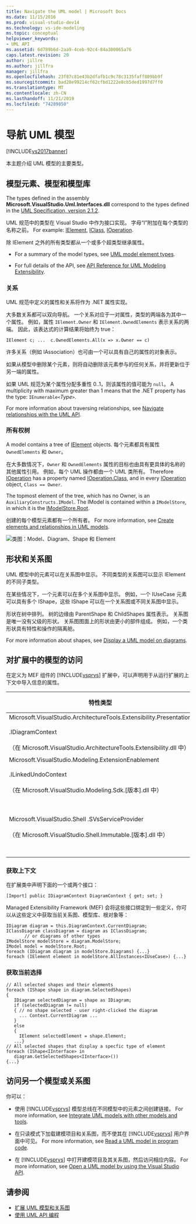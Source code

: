 ```yaml
---
title: Navigate the UML model | Microsoft Docs
ms.date: 11/15/2016
ms.prod: visual-studio-dev14
ms.technology: vs-ide-modeling
ms.topic: conceptual
helpviewer_keywords:
- UML API
ms.assetid: 6d789b6d-2aa9-4ceb-92c4-84a300065a76
caps.latest.revision: 20
author: jillre
ms.author: jillfra
manager: jillfra
ms.openlocfilehash: 23f87c81e43b2dfafb1c9c78c3135faff809bb9f
ms.sourcegitcommit: bad28e99214cf62cfbd1222e8cb5ded1997d7ff0
ms.translationtype: MT
ms.contentlocale: zh-CN
ms.lasthandoff: 11/21/2019
ms.locfileid: "74289850"
---
```

# <a name="navigate-the-uml-model"></a>导航 UML 模型
[!INCLUDE[vs2017banner](../includes/vs2017banner.md)]

本主题介绍 UML 模型的主要类型。

## <a name="the-model-elements-model-and-model-store"></a>模型元素、模型和模型库
 The types defined in the assembly **Microsoft.VisualStudio.Uml.Interfaces.dll** correspond to the types defined in the [UML Specification, version 2.1.2](https://www.omg.org/spec/UML/2.1.2/Superstructure/PDF/).

 UML 规范中的类型在 Visual Studio 中作为接口实现。 字母“I”附加在每个类型的名称之前。 For example: [IElement](/previous-versions/dd516035(v=vs.140)), [IClass](/previous-versions/dd523539%28v%3dvs.140%29), [IOperation](/previous-versions/dd481186(v=vs.140)).

 除 IElement 之外的所有类型都从一个或多个超类型继承属性。

- For a summary of the model types, see [UML model element types](../modeling/uml-model-element-types.md).

- For full details of the API, see [API Reference for UML Modeling Extensibility](../modeling/api-reference-for-uml-modeling-extensibility.md).

### <a name="relationships"></a>关系
 UML 规范中定义的属性和关系将作为 .NET 属性实现。

 大多数关系都可以双向导航。 一个关系对应于一对属性，类型的两端各为其中一个属性。 例如，属性 `IElement.Owner` 和 `IElement.OwnedElements` 表示关系的两端。 因此，该表达式的计算结果将始终为 true：

 `IElement c; ...  c.OwnedElements.All(x => x.Owner == c)`

 许多关系（例如 IAssociation）也可由一个可以具有自己的属性的对象表示。

 如果从模型中删除某个元素，则将自动删除该元素参与的任何关系，并将更新位于另一端的属性。

 如果 UML 规范为某个属性分配多重性 0..1，则该属性的值可能为 `null`。 A multiplicity with maximum greater than 1 means that the .NET property has the type: `IEnumerable<`*Type*`>`.

 For more information about traversing relationships, see [Navigate relationships with the UML API](../modeling/navigate-relationships-with-the-uml-api.md).

### <a name="the-ownership-tree"></a>所有权树
 A model contains a tree of [IElement](/previous-versions/dd516035(v=vs.140)) objects. 每个元素都具有属性 `OwnedElements` 和 `Owner`。

 在大多数情况下，`Owner` 和 `OwnedElements` 属性的目标也由具有更具体的名称的其他属性引用。 例如，每个 UML 操作都由一个 UML 类所有。 Therefore [IOperation](/previous-versions/dd481186(v=vs.140)) has a property named [IOperation.Class](/previous-versions/dd473473%28v%3dvs.140%29), and in every [IOperation](/previous-versions/dd481186(v=vs.140)) object, `Class == Owner`.

 The topmost element of the tree, which has no Owner, is an `AuxiliaryConstructs.IModel`. The IModel is contained within a `IModelStore`, in which it is the [IModelStore.Root](/previous-versions/ee789368(v=vs.140)).

 创建的每个模型元素都有一个所有者。 For more information, see [Create elements and relationships in UML models](../modeling/create-elements-and-relationships-in-uml-models.md).

 ![类图：Model、Diagram、Shape 和 Element](../modeling/media/uml-mm1.png)

## <a name="shapes-and-diagrams"></a>形状和关系图
 UML 模型中的元素可以在关系图中显示。 不同类型的关系图可以显示 IElement 的不同子类型。

 在某些情况下，一个元素可以在多个关系图中显示。 例如，一个 IUseCase 元素可以具有多个 IShape，这些 IShape 可以在一个关系图或不同关系图中显示。

 形状在树中排列。 树的边缘由 ParentShape 和 ChildShapes 属性表示。 关系图是唯一没有父级的形状。 关系图图面上的形状由更小的部件组成。 例如，一个类形状具有特性和操作的隔离舱。

 For more information about shapes, see [Display a UML model on diagrams](../modeling/display-a-uml-model-on-diagrams.md).

## <a name="access-to-the-model-in-extensions"></a>对扩展中的模型的访问
 在定义为 MEF 组件的 [!INCLUDE[vsprvs](../includes/vsprvs-md.md)] 扩展中，可以声明用于从运行扩展的上下文中导入信息的属性。

|特性类型|由此可以访问的对象|更多信息|
|--------------------|----------------------------------|----------------------|
|Microsoft.VisualStudio.ArchitectureTools.Extensibility.Presentation<br /><br /> .IDiagramContext<br /><br /> （在 Microsoft.VisualStudio.ArchitectureTools.Extensibility.dll 中）|当前焦点关系图。|[在建模图上定义菜单命令](../modeling/define-a-menu-command-on-a-modeling-diagram.md)|
|Microsoft.VisualStudio.Modeling.ExtensionEnablement<br /><br /> .ILinkedUndoContext<br /><br /> （在 Microsoft.VisualStudio.Modeling.Sdk.[版本].dll 中）|允许你将更改组合成事务。|[使用事务链接 UML 模型更新](../modeling/link-uml-model-updates-by-using-transactions.md)|
|Microsoft.VisualStudio.Shell .SVsServiceProvider<br /><br /> （在 Microsoft.VisualStudio.Shell.Immutable.[版本].dll 中）|主机 [!INCLUDE[vsprvs](../includes/vsprvs-md.md)]。 可以从中访问文件、项目和其他方面。|[使用 Visual Studio API 打开 UML 模型](../modeling/open-a-uml-model-by-using-the-visual-studio-api.md)|

### <a name="to-get-the-context"></a>获取上下文
 在扩展类中声明下面的一个或两个接口：

```
[Import] public IDiagramContext DiagramContext { get; set; }

```

 Managed Extensibility Framework (MEF) 会将这些接口绑定到一些定义，你可以从这些定义中获取当前关系图、模型库、根对象等：

```
IDiagram diagram = this.DiagramContext.CurrentDiagram;
IClassDiagram classDiagram = diagram as IClassDiagram;
       // or diagrams of other types
IModelStore modelStore = diagram.ModelStore;
IModel model = modelStore.Root;
foreach (IDiagram diagram in modelStore.Diagrams) {...}
foreach (IElement element in modelStore.AllInstances<IUseCase>) {...}
```

### <a name="to-get-the-current-selection"></a>获取当前选择

```
// All selected shapes and their elements
foreach (IShape shape in diagram.SelectedShapes)
{
   IDiagram selectedDiagram = shape as IDiagram;
   if (selectedDiagram != null)
   { // no shape selected - user right-clicked the diagram
     ... Context.CurrentDiagram ...
   }
   else
   {
     IElement selectedElement = shape.Element;
   ...}
// All selected shapes that display a specfic type of element
foreach (IShape<IInterface> in
   diagram.GetSelectedShapes<IInterface>())
{...}
```

## <a name="accessing-another-model-or-diagrams"></a>访问另一个模型或关系图
 你可以：

- 使用 [!INCLUDE[vsprvs](../includes/vsprvs-md.md)] 模型总线在不同模型中的元素之间创建链接。 For more information, see [Integrate UML models with other models and tools](../modeling/integrate-uml-models-with-other-models-and-tools.md).

- 在只读模式下加载建模项目和关系图，而不使其在 [!INCLUDE[vsprvs](../includes/vsprvs-md.md)] 用户界面中可见。 For more information, see [Read a UML model in program code](../modeling/read-a-uml-model-in-program-code.md).

- 在 [!INCLUDE[vsprvs](../includes/vsprvs-md.md)] 中打开建模项目及其关系图，然后访问相应内容。 For more information, see [Open a UML model by using the Visual Studio API](../modeling/open-a-uml-model-by-using-the-visual-studio-api.md).

## <a name="see-also"></a>请参阅

- [扩展 UML 模型和关系图](../modeling/extend-uml-models-and-diagrams.md)
- [使用 UML API 编程](../modeling/programming-with-the-uml-api.md)
